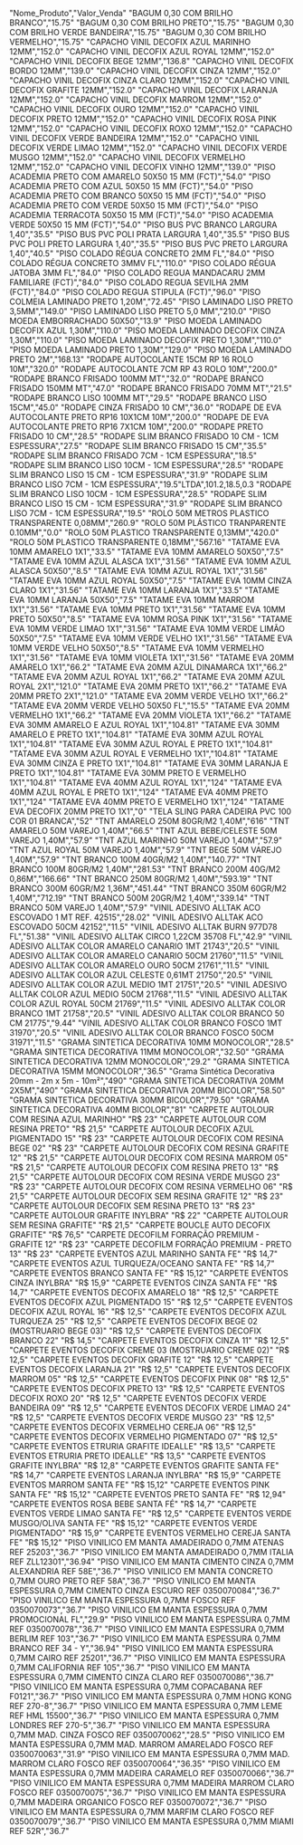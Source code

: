 "Nome_Produto","Valor_Venda"
"BAGUM 0,30 COM BRILHO BRANCO","15.75"
"BAGUM 0,30 COM BRILHO PRETO","15.75"
"BAGUM 0,30 COM BRILHO VERDE BANDEIRA","15.75"
"BAGUM 0,30 COM BRILHO VERMELHO","15.75"
"CAPACHO VINIL DECOFIX AZUL MARINHO 12MM","152.0"
"CAPACHO VINIL DECOFIX AZUL ROYAL 12MM","152.0"
"CAPACHO VINIL DECOFIX BEGE 12MM","136.8"
"CAPACHO VINIL DECOFIX BORDO 12MM","139.0"
"CAPACHO VINIL DECOFIX CINZA 12MM","152.0"
"CAPACHO VINIL DECOFIX CINZA CLARO 12MM","152.0"
"CAPACHO VINIL DECOFIX GRAFITE 12MM","152.0"
"CAPACHO VINIL DECOFIX LARANJA 12MM","152.0"
"CAPACHO VINIL DECOFIX MARROM 12MM","152.0"
"CAPACHO VINIL DECOFIX OURO 12MM","152.0"
"CAPACHO VINIL DECOFIX PRETO 12MM","152.0"
"CAPACHO VINIL DECOFIX ROSA PINK 12MM","152.0"
"CAPACHO VINIL DECOFIX ROXO 12MM","152.0"
"CAPACHO VINIL DECOFIX VERDE BANDEIRA 12MM","152.0"
"CAPACHO VINIL DECOFIX VERDE LIMAO 12MM","152.0"
"CAPACHO VINIL DECOFIX VERDE MUSGO 12MM","152.0"
"CAPACHO VINIL DECOFIX VERMELHO 12MM","152.0"
"CAPACHO VINIL DECOFIX VINHO 12MM","139.0"
"PISO ACADEMIA PRETO COM AMARELO 50X50 15 MM (FCT)","54.0"
"PISO ACADEMIA PRETO COM AZUL 50X50 15 MM (FCT)","54.0"
"PISO ACADEMIA PRETO COM BRANCO 50X50 15 MM (FCT)","54.0"
"PISO ACADEMIA PRETO COM VERDE 50X50 15 MM (FCT)","54.0"
"PISO ACADEMIA TERRACOTA 50X50 15 MM (FCT)","54.0"
"PISO ACADEMIA VERDE 50X50 15 MM (FCT)","54.0"
"PISO BUS PVC BRANCO LARGURA 1,40","35.5"
"PISO BUS PVC POLI PRATA LARGURA 1,40","35.5"
"PISO BUS PVC POLI PRETO LARGURA 1,40","35.5"
"PISO BUS PVC PRETO LARGURA 1,40","40.5"
"PISO COLADO  RÉGUA CONCRETO 2MM FL","84.0"
"PISO COLADO  RÉGUA CONCRETO 3MMV FL","110.0"
"PISO COLADO  RÉGUA JATOBA 3MM FL","84.0"
"PISO COLADO  REGUA MANDACARU 2MM FAMILIARE (FCT)","84.0"
"PISO COLADO  REGUA SEVILHA 2MM (FCT)","84.0"
"PISO COLADO  REGUA STIPULA (FCT)","96.0"
"PISO COLMEIA LAMINADO PRETO 1,20M","72.45"
"PISO LAMINADO LISO PRETO 3,5MM","149.0"
"PISO LAMINADO LISO PRETO 5,0 MM","210.0"
"PISO MOEDA EMBORRACHADO 50X50","13.9"
"PISO MOEDA LAMINADO DECOFIX AZUL 1,30M","110.0"
"PISO MOEDA LAMINADO DECOFIX CINZA 1,30M","110.0"
"PISO MOEDA LAMINADO DECOFIX PRETO 1,30M","110.0"
"PISO MOEDA LAMINADO PRETO 1,30M","129.0"
"PISO MOEDA LAMINADO PRETO 2M","168.13"
"RODAPE AUTOCOLANTE 15CM RP 16 ROLO 10M","320.0"
"RODAPE AUTOCOLANTE 7CM RP 43 ROLO 10M","200.0"
"RODAPE BRANCO FRISADO 100MM MT","32.0"
"RODAPE BRANCO FRISADO 150MM MT","47.0"
"RODAPE BRANCO FRISADO 70MM MT","21.5"
"RODAPE BRANCO LISO 100MM MT","29.5"
"RODAPE BRANCO LISO 15CM","45.0"
"RODAPE CINZA FRISADO 10 CM","36.0"
"RODAPE DE EVA AUTOCOLANTE PRETO RP16 10X1CM 10M","200.0"
"RODAPE DE EVA AUTOCOLANTE PRETO RP16 7X1CM 10M","200.0"
"RODAPE PRETO FRISADO 10 CM","28.5"
"RODAPE SLIM BRANCO FRISADO 10 CM - 1CM ESPESSURA","27.5"
"RODAPE SLIM BRANCO FRISADO 15 CM","35.5"
"RODAPE SLIM BRANCO FRISADO 7CM - 1CM ESPESSURA","18.5"
"RODAPE SLIM BRANCO LISO 10CM - 1CM ESPESSURA","28.5"
"RODAPE SLIM BRANCO LISO 15 CM - 1CM ESPESSURA","31.9"
"RODAPE SLIM BRANCO LISO 7CM - 1CM ESPESSURA","19.5"LTDA",101.2,18.5,0.3
"RODAPE SLIM BRANCO LISO 10CM - 1CM ESPESSURA","28.5"
"RODAPE SLIM BRANCO LISO 15 CM - 1CM ESPESSURA","31.9"
"RODAPE SLIM BRANCO LISO 7CM - 1CM ESPESSURA","19.5"
"ROLO 50M METROS PLASTICO TRANSPARENTE 0,08MM","260.9"
"ROLO 50M PLÁSTICO TRANPARENTE 0.10MM","0.0"
"ROLO 50M PLASTICO TRANSPARENTE 0,13MM","420.0"
"ROLO 50M PLASTICO TRANSPARENTE 0,18MM","567.16"
"TATAME EVA 10MM AMARELO 1X1","33.5"
"TATAME EVA 10MM AMARELO 50X50","7.5"
"TATAME EVA 10MM AZUL ALASCA 1X1","31.56"
"TATAME EVA 10MM AZUL ALASCA 50X50","8.5"
"TATAME EVA 10MM AZUL ROYAL 1X1","31.56"
"TATAME EVA 10MM AZUL ROYAL 50X50","7.5"
"TATAME EVA 10MM CINZA CLARO 1X1","31.56"
"TATAME EVA 10MM LARANJA 1X1","33.5"
"TATAME EVA 10MM LARANJA 50X50","7.5"
"TATAME EVA 10MM MARROM 1X1","31.56"
"TATAME EVA 10MM PRETO 1X1","31.56"
"TATAME EVA 10MM PRETO 50X50","8.5"
"TATAME EVA 10MM ROSA PINK 1X1","31.56"
"TATAME EVA 10MM VERDE LIMAO 1X1","31.56"
"TATAME EVA 10MM VERDE LIMÃO 50X50","7.5"
"TATAME EVA 10MM VERDE VELHO 1X1","31.56"
"TATAME EVA 10MM VERDE VELHO 50X50","8.5"
"TATAME EVA 10MM VERMELHO 1X1","31.56"
"TATAME EVA 10MM VIOLETA 1X1","31.56"
"TATAME EVA 20MM AMARELO 1X1","66.2"
"TATAME EVA 20MM AZUL DINAMARCA 1X1","66.2"
"TATAME EVA 20MM AZUL ROYAL 1X1","66.2"
"TATAME EVA 20MM AZUL ROYAL 2X1","121.0"
"TATAME EVA 20MM PRETO 1X1","66.2"
"TATAME EVA 20MM PRETO 2X1","121.0"
"TATAME EVA 20MM VERDE VELHO 1X1","66.2"
"TATAME EVA 20MM VERDE VELHO 50X50 FL","15.5"
"TATAME EVA 20MM VERMELHO 1X1","66.2"
"TATAME EVA 20MM VIOLETA 1X1","66.2"
"TATAME EVA 30MM AMARELO E AZUL ROYAL 1X1","104.81"
"TATAME EVA 30MM AMARELO E PRETO 1X1","104.81"
"TATAME EVA 30MM AZUL ROYAL 1X1","104.81"
"TATAME EVA 30MM AZUL ROYAL E PRETO 1X1","104.81"
"TATAME EVA 30MM AZUL ROYAL E VERMELHO 1X1","104.81"
"TATAME EVA 30MM CINZA E PRETO 1X1","104.81"
"TATAME EVA 30MM LARANJA E PRETO 1X1","104.81"
"TATAME EVA 30MM PRETO E VERMELHO 1X1","104.81"
"TATAME EVA 40MM AZUL ROYAL 1X1","124"
"TATAME EVA 40MM AZUL ROYAL E PRETO 1X1","124"
"TATAME EVA 40MM PRETO 1X1","124"
"TATAME EVA 40MM PRETO E VERMELHO 1X1","124"
"TATAME EVA DECOFIX 20MM PRETO 1X1","0"
"TELA SLING PARA CADEIRA PVC 100 COR 01 BRANCA","52"
"TNT AMARELO 250M 80GR/M2 1,40M","616"
"TNT AMARELO 50M VAREJO 1,40M","66.5"
"TNT AZUL BEBE/CELESTE 50M VAREJO 1,40M","57.9"
"TNT AZUL MARINHO 50M VAREJO 1,40M","57.9"
"TNT AZUL ROYAL 50M VAREJO 1,40M","57.9"
"TNT BEGE 50M VAREJO 1,40M","57.9"
"TNT BRANCO 100M 40GR/M2 1,40M","140.77"
"TNT BRANCO 100M 80GR/M2 1,40M","281.53"
"TNT BRANCO 200M 40G/M2 0,86M","166.66"
"TNT BRANCO 250M 80GR/M2 1,40M","593.19"
"TNT BRANCO 300M 60GR/M2 1,36M","451.44"
"TNT BRANCO 350M 60GR/M2 1,40M","712.19"
"TNT BRANCO 500M 20GR/M2 1,40M","339.14"
"TNT BRANCO 50M VAREJO 1,40M","57.9"
"VINIL ADESIVO ALLTAK ACO ESCOVADO 1 MT REF. 42515","28.02"
"VINIL ADESIVO ALLTAK ACO ESCOVADO 50CM 42152","11.5"
"VINIL ADESIVO ALLTAK BURN 977D78 FL","51.38"
"VINIL ADESIVO ALLTAK CIRCO 1,22CM 35708 FL","42.9"
"VINIL ADESIVO ALLTAK COLOR AMARELO CANARIO 1MT 21743","20.5"
"VINIL ADESIVO ALLTAK COLOR AMARELO CANARIO 50CM 21760","11.5"
"VINIL ADESIVO ALLTAK COLOR AMARELO OURO 50CM 21761","11.5"
"VINIL ADESIVO ALLTAK COLOR AZUL CELESTE 0,61MT 21750","20.5"
"VINIL ADESIVO ALLTAK COLOR AZUL MEDIO 1MT 21751","20.5"
"VINIL ADESIVO ALLTAK COLOR AZUL MEDIO 50CM 21768","11.5"
"VINIL ADESIVO ALLTAK COLOR AZUL ROYAL 50CM 21769","11.5"
"VINIL ADESIVO ALLTAK COLOR BRANCO 1MT 21758","20.5"
"VINIL ADESIVO ALLTAK COLOR BRANCO 50 CM 21775","9.44"
"VINIL ADESIVO ALLTAK COLOR BRANCO FOSCO 1MT 31970","20.5"
"VINIL ADESIVO ALLTAK COLOR BRANCO FOSCO 50CM 31971","11.5"
"GRAMA SINTETICA DECORATIVA 10MM MONOCOLOR","28.5"
"GRAMA SINTETICA DECORATIVA 11MM MONOCOLOR","32.50"
"GRAMA SINTETICA DECORATIVA 12MM MONOCOLOR","29.2"
"GRAMA SINTETICA DECORATIVA 15MM MONOCOLOR","36.5"
"Grama Sintética Decorativa 20mm - 2m x 5m - 10m²","490"
"GRAMA SINTETICA DECORATIVA 20MM 2X5M","490"
"GRAMA SINTETICA DECORATIVA 20MM BICOLOR","58.50"
"GRAMA SINTETICA DECORATIVA 30MM BICOLOR","79.50"
"GRAMA SINTETICA DECORATIVA 40MM BICOLOR","81"
"CARPETE AUTOLOUR COM RESINA AZUL MARINHO" "R$ 23"
"CARPETE AUTOLOUR COM RESINA PRETO" "R$ 21,5"
"CARPETE AUTOLOUR DECOFIX AZUL PIGMENTADO 15" "R$ 23"
"CARPETE AUTOLOUR DECOFIX COM RESINA BEGE 02" "R$ 23"
"CARPETE AUTOLOUR DECOFIX COM RESINA GRAFITE 12" "R$ 21,5"
"CARPETE AUTOLOUR DECOFIX COM RESINA MARROM 05" "R$ 21,5"
"CARPETE AUTOLOUR DECOFIX COM RESINA PRETO 13" "R$ 21,5"
"CARPETE AUTOLOUR DECOFIX COM RESINA VERDE MUSGO 23" "R$ 23"
"CARPETE AUTOLOUR DECOFIX COM RESINA VERMELHO 06" "R$ 21,5"
"CARPETE AUTOLOUR DECOFIX SEM RESINA GRAFITE 12" "R$ 23"
"CARPETE AUTOLOUR DECOFIX SEM RESINA PRETO 13" "R$ 23"
"CARPETE AUTOLOUR GRAFITE INYLBRA" "R$ 22"
"CARPETE AUTOLOUR SEM RESINA GRAFITE" "R$ 21,5"
"CARPETE BOUCLE AUTO DECOFIX GRAFITE" "R$ 76,5"
"CARPETE DECOFILM FORRAÇÃO PREMIUM - GRAFITE 12" "R$ 23"
"CARPETE DECOFILM FORRAÇÃO PREMIUM - PRETO 13" "R$ 23"
"CARPETE EVENTOS AZUL MARINHO SANTA FE" "R$ 14,7"
"CARPETE EVENTOS AZUL TURQUEZA/OCEANO SANTA FE" "R$ 14,7"
"CARPETE EVENTOS BRANCO SANTA FE" "R$ 15,12"
"CARPETE EVENTOS CINZA INYLBRA" "R$ 15,9"
"CARPETE EVENTOS CINZA SANTA FE" "R$ 14,7"
"CARPETE EVENTOS DECOFIX AMARELO 18" "R$ 12,5"
"CARPETE EVENTOS DECOFIX AZUL PIGMENTADO 15" "R$ 12,5"
"CARPETE EVENTOS DECOFIX AZUL ROYAL 16" "R$ 12,5"
"CARPETE EVENTOS DECOFIX AZUL TURQUEZA 25" "R$ 12,5"
"CARPETE EVENTOS DECOFIX BEGE 02 (MOSTRUARIO BEGE 03)" "R$ 12,5"
"CARPETE EVENTOS DECOFIX BRANCO 22" "R$ 14,5"
"CARPETE EVENTOS DECOFIX CINZA 11" "R$ 12,5"
"CARPETE EVENTOS DECOFIX CREME 03 (MOSTRUARIO CREME 02)" "R$ 12,5"
"CARPETE EVENTOS DECOFIX GRAFITE 12" "R$ 12,5"
"CARPETE EVENTOS DECOFIX LARANJA 21" "R$ 12,5"
"CARPETE EVENTOS DECOFIX MARROM 05" "R$ 12,5"
"CARPETE EVENTOS DECOFIX PINK 08" "R$ 12,5"
"CARPETE EVENTOS DECOFIX PRETO 13" "R$ 12,5"
"CARPETE EVENTOS DECOFIX ROXO 20" "R$ 12,5"
"CARPETE EVENTOS DECOFIX VERDE BANDEIRA 09" "R$ 12,5"
"CARPETE EVENTOS DECOFIX VERDE LIMAO 24" "R$ 12,5"
"CARPETE EVENTOS DECOFIX VERDE MUSGO 23" "R$ 12,5"
"CARPETE EVENTOS DECOFIX VERMELHO CEREJA 06" "R$ 12,5"
"CARPETE EVENTOS DECOFIX VERMELHO PIGMENTADO 07" "R$ 12,5"
"CARPETE EVENTOS ETRURIA GRAFITE IDEALLE" "R$ 13,5"
"CARPETE EVENTOS ETRURIA PRETO IDEALLE" "R$ 13,5"
"CARPETE EVENTOS GRAFITE INYLBRA" "R$ 12,8"
"CARPETE EVENTOS GRAFITE SANTA FE" "R$ 14,7"
"CARPETE EVENTOS LARANJA INYLBRA" "R$ 15,9"
"CARPETE EVENTOS MARROM SANTA FE" "R$ 15,12"
"CARPETE EVENTOS PINK SANTA FE" "R$ 15,12"
"CARPETE EVENTOS PRETO SANTA FE" "R$ 12,94"
"CARPETE EVENTOS ROSA BEBE SANTA FÉ" "R$ 14,7"
"CARPETE EVENTOS VERDE LIMAO SANTA FE" "R$ 12,5"
"CARPETE EVENTOS VERDE MUSGO/OLIVA SANTA FE" "R$ 15,12"
"CARPETE EVENTOS VERDE PIGMENTADO" "R$ 15,9"
"CARPETE EVENTOS VERMELHO CEREJA SANTA FE" "R$ 15,12"
"PISO VINILICO EM MANTA AMADEIRADO 0,7MM ATENAS REF 25203","36.7"
"PISO VINILICO EM MANTA AMADEIRADO 0,7MM ITALIA REF ZLL12301","36.94"
"PISO VINILICO EM MANTA CIMENTO CINZA 0,7MM ALEXANDRIA REF 58E","36.7"
"PISO VINILICO EM MANTA CONCRETO 0,7MM OURO PRETO REF 58A","36.7"
"PISO VINILICO EM MANTA ESPESSURA 0,7MM CIMENTO CINZA ESCURO REF 0350070084","36.7"
"PISO VINILICO EM MANTA ESPESSURA 0,7MM FOSCO REF 0350070073","36.7"
"PISO VINILICO EM MANTA ESPESSURA 0,7MM PROMOCIONAL FL","29.9"
"PISO VINILICO EM MANTA ESPESSURA 0,7MM REF 0350070078","36.7"
"PISO VINILICO EM MANTA ESPESSURA 0,7MM BERLIM REF 103","36.7"
"PISO VINILICO EM MANTA ESPESSURA 0,7MM BRANCO REF 34 - Y","36.94"
"PISO VINILICO EM MANTA ESPESSURA 0,7MM CAIRO REF 25201","36.7"
"PISO VINILICO EM MANTA ESPESSURA 0,7MM CALIFORNIA REF 105","36.7"
"PISO VINILICO EM MANTA ESPESSURA 0,7MM CIMENTO CINZA CLARO REF 0350070086","36.7"
"PISO VINILICO EM MANTA ESPESSURA 0,7MM COPACABANA REF F0121","36.7"
"PISO VINILICO EM MANTA ESPESSURA 0,7MM HONG KONG REF 270-8","36.7"
"PISO VINILICO EM MANTA ESPESSURA 0,7MM LEME REF HML 15500","36.7"
"PISO VINILICO EM MANTA ESPESSURA 0,7MM LONDRES REF 270-5","36.7"
"PISO VINILICO EM MANTA ESPESSURA 0,7MM MAD. CINZA FOSCO REF 0350070062","28.5"
"PISO VINILICO EM MANTA ESPESSURA 0,7MM MAD. MARROM AMARELADO FOSCO REF 0350070063","31.9"
"PISO VINILICO EM MANTA ESPESSURA 0,7MM MAD. MARROM CLARO FOSCO REF 0350070064","36.35"
"PISO VINILICO EM MANTA ESPESSURA 0,7MM MADEIRA CARAMELO REF 0350070066","36.7"
"PISO VINILICO EM MANTA ESPESSURA 0,7MM MADEIRA MARROM CLARO FOSCO REF 0350070075","36.7"
"PISO VINILICO EM MANTA ESPESSURA 0,7MM MADEIRA ORGANICO FOSCO REF 0350070072","36.7"
"PISO VINILICO EM MANTA ESPESSURA 0,7MM MARFIM CLARO FOSCO REF 0350070079","36.7"
"PISO VINILICO EM MANTA ESPESSURA 0,7MM MIAMI REF 52R","36.7"
